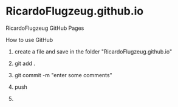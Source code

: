 # RicardoFlugzeug.github.io
RicardoFlugzeug GitHub Pages

How to use GitHub
1. create a file and save in the folder "RicardoFlugzeug.github.io"
2. git add .
3. git commit -m "enter some comments"
4. push

1. 